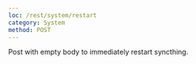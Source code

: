 ```yaml
---
loc: /rest/system/restart
category: System
method: POST
---
```


Post with empty body to immediately restart syncthing.

